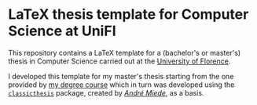 # LaTeX thesis template for Computer Science at UniFI

This repository contains a LaTeX template for a (bachelor's or master's) thesis in Computer Science carried out at the [University of Florence](https://www.unifi.it/).

I developed this template for my master's thesis starting from the one provided by [my degree course](https://www.informaticamagistrale.unifi.it/vp-17-per-laurearsi.html) which in turn was developed using the [`classicthesis`](https://www.ctan.org/pkg/classicthesis) package, created by [*André Miede*](https://www.miede.de/), as a basis.
